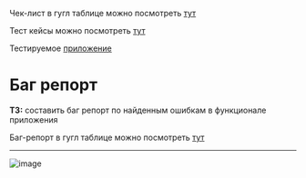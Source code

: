 Чек-лист в гугл таблице можно посмотреть [тут](https://docs.google.com/spreadsheets/d/16a_GYfVqzatwfcpegll8wtu-X4zGo8Ay/edit?usp=sharing&ouid=114555782871374332460&rtpof=true&sd=true)

Тест кейсы можно посмотреть [тут](https://docs.google.com/spreadsheets/d/16a_GYfVqzatwfcpegll8wtu-X4zGo8Ay/edit?gid=1914038079#gid=1914038079&range=A1)

Тестируемое [приложение](https://github.com/istrybuk/Test-task/blob/main/MTBank/Тестовое%20QA.zip)

# Баг репорт
__ТЗ:__ составить баг репорт по найденным ошибкам в функционале приложения <br>




Баг-репорт в гугл таблице можно посмотреть [тут](https://docs.google.com/spreadsheets/d/16a_GYfVqzatwfcpegll8wtu-X4zGo8Ay/edit?gid=80286419#gid=80286419&range=A1)



---
![image](https://github.com/user-attachments/assets/b579cead-4a43-4be9-b62e-0ab610f2c521)
